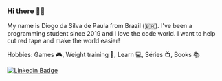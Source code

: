 ### Hi there 👋😁

My name is Diogo da Silva de Paula from Brazil (🇧🇷). 
I've been a programming student since 2019 and I love the code world. I want to help cut red tape and make the world easier!

Hobbies:
Games 🎮,
Weight training 💪,
Learn 💻,
Séries 📺,
Books 📚

[![Linkedin Badge](https://img.shields.io/badge/-LinkedIn-blue?style=flat-square&logo=Linkedin&logoColor=white&link=https://www.linkedin.com/in/diogo-de-paula-654567165/)](https://www.linkedin.com/in/diogo-de-paula-654567165/)
<!--
**DiogodePaula/diogodePaula** is a ✨ _special_ ✨ repository because its `README.md` (this file) appears on your GitHub profile.

Here are some ideas to get you started:

- 🔭 I’m currently working on ...
- 🌱 I’m currently learning ...
- 👯 I’m looking to collaborate on ...
- 🤔 I’m looking for help with ...
- 💬 Ask me about ...
- 📫 How to reach me: ...
- 😄 Pronouns: ...
- ⚡ Fun fact: ...
-->

